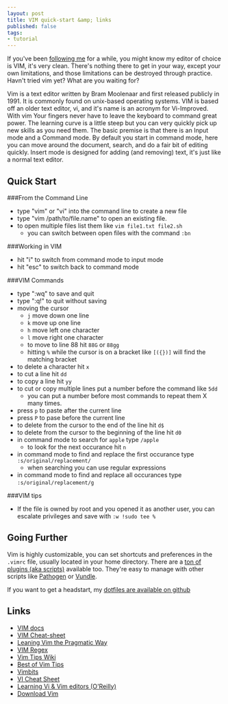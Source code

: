 ```yaml
---
layout: post
title: VIM quick-start &amp; links 
published: false
tags:
- tutorial
---
```


If you've been [following me](http://twitter.com/jkirchartz) for a while, you might know my editor of choice is VIM,
it's very clean. There's nothing there to get in your way, except your own limitations, and those limitations can be
destroyed through practice. Havn't tried vim yet? What are you waiting for?

Vim is a text editor written by Bram Moolenaar and first released publicly in 1991. It is commonly found on unix-based operating systems. VIM is based off an older text editor, vi, and it's name is an acronym for Vi-Improved.
With vim Your fingers never have to leave the keyboard to command great power. The learning curve is a little steep but you can very quickly pick up new skills as you need them. The basic premise is that there is an Input mode
and a Command mode. By default you start in command mode, here you can move around the document, search, and do a fair bit of editing quickly. Insert mode is designed for adding (and removing) text, it's just like a normal text
editor.

Quick Start
-----------

###From the Command Line

* type "vim" or "vi" into the command line to create a new file
* type "vim /path/to/file.name" to open an existing file. 
* to open multiple files list them like `vim file1.txt file2.sh`
    * you can switch between open files with the command `:bn`

###Working in VIM

* hit "i" to switch from command mode to input mode 
* hit "esc" to switch back to command mode

###VIM Commands
* type ":wq" to save and quit
* type ":q!" to quit without saving
* moving the cursor
    * `j` move down one line
    * `k` move up one line
    * `h` move left one character
    * `l` move right one character
    * to move to line 88 hit `88G` or `88gg`
    * hitting `%` while the cursor is on a bracket like `[({})]` will find the matching bracket
* to delete a character hit `x`
* to cut a line hit `dd`
* to copy a line hit `yy`
* to cut or copy multiple lines put a number before the command like `5dd`
    * you can put a number before most commands to repeat them X many times.
* press `p` to paste after the current line
* press `P` to pase before the current line
* to delete from the cursor to the end of the line hit `d$`
* to delete from the cursor to the beginning of the line hit `d0`
* in command mode to search for `apple` type `/apple`
    * to look for the next occurance hit `n`
* in command mode to find and replace the first occurance type `:s/original/replacement/`
    * when searching you can use regular expressions
* in command mode to find and replace all occurances type `:s/original/replacement/g`


###VIM tips
* If the file is owned by root and you opened it as another user, you can escalate privileges and save with `:w !sudo tee %`


Going Further
------------
Vim is highly customizable, you can set shortcuts and preferences in the `.vimrc` file, usually located in your home directory.
There are a [ton of plugins (aka scripts)](http://www.vim.org/scripts/) available too. They're easy to manage with other scripts
like [Pathogen](https://github.com/tpope/vim-pathogen) or [Vundle](https://github.com/gmarik/vundle). 

If you want to get a headstart, my [dotfiles are available on github](https://github.com/jkirchartz/dotfiles)

Links
------------
* [VIM docs](http://www.vim.org/docs.php) 
* [VIM Cheat-sheet](http://michael.peopleofhonoronly.com/vim/)
* [Leaning Vim the Pragmatic Way](http://jrmiii.com/2009/03/06/learning-vim-the-pragmatic-way.html)
* [VIM Regex](http://vimregex.com/)
* [Vim Tips Wiki](http://vim.wikia.com/wiki/Vim_Tips_Wiki)
* [Best of Vim Tips](http://zzapper.co.uk/vimtips.html)
* [Vimbits](http://vimbits.com/)
* [VI Cheat Sheet](http://www.lagmonster.org/docs/vi.html)
* [Learning Vi & Vim editors (O'Reilly)](http://www.amazon.com/gp/product/059652983X)
* [Download Vim](http://www.vim.org/download.php)

